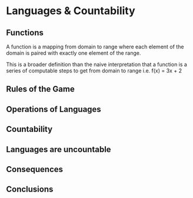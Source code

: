 # Languages & Countability

## Functions

A function is a mapping from domain to range where each element of the domain is paired with exactly one element of the range.

This is a broader definition than the naive interpretation that a function is a series of computable steps to get from domain to range i.e. f(x) = 3x + 2

## Rules of the Game



## Operations of Languages



## Countability



## Languages are uncountable



## Consequences



## Conclusions


